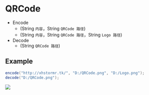 # QRCode

* Encode
  * (String `内容`，String `QRCode 路径`)
  * (String `内容`，String `QRCode 路径`，String `Logo 路径`)
* Decode
  * (String `QRCode 路径`)

## Example

```java
encode("http://xhstormr.tk/", "D:/QRCode.png", "D:/Logo.png");
decode("D:/QRCode.png");
```

![](/assets/QRCode.png)
